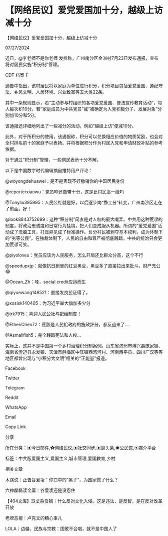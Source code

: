 # 【网络民议】爱党爱国加十分，越级上访减十分

【网络民议】爱党爱国加十分，越级上访减十分

07/27/2024

近日，@李老师不是你老师 发推称，广州南沙区金洲村7月23日发布通报，宣布将对居民实施“积分制”管理。

CDT 档案卡











通告中指出，该村居民将以家庭为单位进行积分，积分项目包括爱党爱国、遵纪守法、乡风文明、人居环境、兴业致富等五大类22条。



其中一条规则显示，若“主动参与村组织的各项爱党爱国、普法宣传教育活动”，每人每次积10分。若“家庭成员为中共党员”或“被确定为入党积极分子、发展对象”分别加10分和5分。

该通报还详细地列出了一些减分的活动，例如“越级上访”便减10分。

此外，对于所积分的使用，该通报称，积分可以兑换相应价值的物质奖励，也会对全村排名前十的家庭予以表扬。并将根据积分作为村民入党和申请财政补贴的参考依据。

对于通过“积分制”管理，一些网民表示十分不解。

以下是中国数字时代编辑摘自推特用户评论：

@woyongdehuawei：是不是表现不好撤销你的中国居民身份

@reporterxiaowu：党员咋还自带十分，这是比村民高一级吗

@Tonyliu395995：人民公社就是好，以后逐步向“挣工分”转变，广州南沙区走在了前面。好！

@look8843752699：这种“积分制”简直是对人权的最大嘲弄。中共用这种荒谬的制度，将政治忠诚度和日常行为挂钩，把人们变成服从机器。所谓的“爱党爱国”活动成了洗脑工具，打压异见成了标准操作。负分村民被剥夺基本权利，成为体制下的“劣等公民”。在独裁体制下，人民的自由和尊严被彻底践踏，中共的统治只会更加荒谬可笑。

@piyoloveu：党员应该为人民服务，怎么开局还比群众分高，这个不行

@speedupxjp：就像抗日剧里的红豆黑豆，黑豆多了直接拉出来批斗，财产充公😂

@Ocean_Zh：哇，social credit应运而生

@qiyuewang148521：直接发良民证得了。

@xosisk140405：为习近平举大旗加多少分

@trk7915：喜迎人民公社与配给制度！

@EthenChen72：應該是人民給政府的施政評分，都反過來了….

@Asmallfish5：完全践踏宪法和人权…

实际上，这并不是中国第一个乡村治理积分制案例。山东省滨州市博兴县庞家镇、海南省澄迈县永发镇、天津市静海区中旺镇西湾河村、河南西平县、四川广汉等等地区都曾出现与“小积分大文明”相关的“正能量”报道。

Facebook

Twitter

Telegram

Reddit

WhatsApp

Email

Copy Link

分享

所在分类：▣今日邮件,✿网络民议,▣社交同步,▣副头条,◉公民馆,⦿媒介平台

标签：中共版爱国主义,爱国主义,城市管理,爱国教育,乡村

相关文章

木蹊说｜正告谷爱凌：你口中的“黑子”，为国家做了什么？

六神磊磊读金庸｜谷爱凌还是没忍住

【404文库】玖奌杂货铺｜什么反对文化入侵。这是违法，是反智，是在反对改革开放

老牌恶棍｜卢克文的糟心事儿

LOLA｜边疆、民族与宗教：国歌不会唱，就不是中国人了